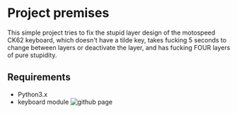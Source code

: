 # Project premises

This simple project tries to fix the stupid layer design of the motospeed CK62 keyboard, which doesn't have a tilde key, takes fucking 5 seconds to change between layers or deactivate the layer, and has fucking FOUR layers of pure stupidity.

## Requirements

- Python3.x
- keyboard module ![github page](https://github.com/boppreh/keyboard)

